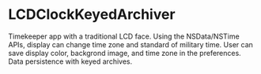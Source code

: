 # LCDClockKeyedArchiver
Timekeeper app with a traditional LCD face. Using the NSData/NSTime APIs, display can change time zone and standard of military time. User can save display color, backgrond image, and time zone in the preferences. Data persistence with 
keyed archives.
